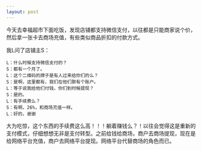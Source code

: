 ```yaml
---
layout: post
---
```


今天去幸福超市下面吃饭，发现店铺都支持微信支付，以往都是只能商家说个价，然后拿一张卡去商场充值，有些类似商品折扣的付款方式。

我L问了店铺主S：

```
L：什么时候支持微信支付的？
S：都有一个月了。
L：这个二维码的牌子是有人过来给你们的么？
S：是啊，这里都有，我们在他们那有个账户。
L：等于说我给他们付钱，你们到时候提现？
S：是的。
L：有手续费么？
S：有啊，26%，和商场充值一样。
L：好的，谢谢
```

大为吃惊，这个东西的手续费这么高！！！躺着赚钱么？！以往会觉得这是重新的支付模式，仔细想想无非是支付转型。之前给钱给商场，商户去商场提现，现在是给网络平台充值，商户去网络平台提现。网络平台代替商场的角色而已。